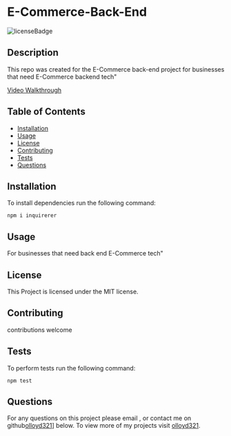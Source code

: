 # E-Commerce-Back-End
![licenseBadge](https://img.shields.io/badge/License-MIT-red)

## Description 

This repo was created for the E-Commerce back-end project for businesses that need E-Commerce backend tech"



[Video Walkthrough](https://user-images.githubusercontent.com/119633009/229950386-004cb174-f26e-4c94-af9b-4a8ed3445e7e.mp4)



## Table of Contents

* [Installation](#installation) 
* [Usage](#usage)
* [License](#license) 
* [Contributing](#contributing) 
* [Tests](#tests)
* [Questions](#questions)

## Installation 

To install dependencies run the following command: 

```
npm i inquirerer
```

## Usage 

For businesses that need back end E-Commerce tech"

## License 
  
This Project is licensed under the MIT license.

## Contributing

contributions welcome

## Tests

To perform tests run the following command: 

```
npm test
```

## Questions

For any questions on this project please email , or contact me on github[olloyd321](https://github.com/olloyd321/)] below.
To view more of my projects visit [olloyd321](https://github.com/olloyd321/).

